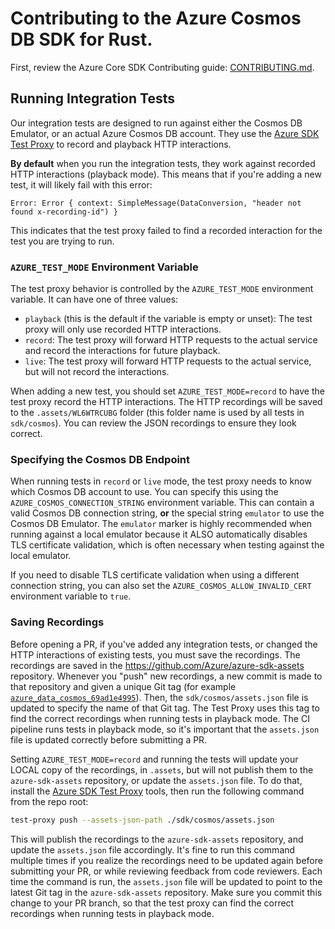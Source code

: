 <!-- cSpell:ignore WL6WTRCUBG -->

# Contributing to the Azure Cosmos DB SDK for Rust.

First, review the Azure Core SDK Contributing guide: [CONTRIBUTING.md](../../CONTRIBUTING.md).

## Running Integration Tests

Our integration tests are designed to run against either the Cosmos DB Emulator, or an actual Azure Cosmos DB account.
They use the [Azure SDK Test Proxy](https://github.com/Azure/azure-sdk-tools/blob/main/tools/test-proxy/Azure.Sdk.Tools.TestProxy/README.md) to record and playback HTTP interactions.

**By default** when you run the integration tests, they work against recorded HTTP interactions (playback mode).
This means that if you're adding a new test, it will likely fail with this error:

```
Error: Error { context: SimpleMessage(DataConversion, "header not found x-recording-id") }
```

This indicates that the test proxy failed to find a recorded interaction for the test you are trying to run.

### `AZURE_TEST_MODE` Environment Variable

The test proxy behavior is controlled by the `AZURE_TEST_MODE` environment variable.
It can have one of three values:

* `playback` (this is the default if the variable is empty or unset): The test proxy will only use recorded HTTP interactions.
* `record`: The test proxy will forward HTTP requests to the actual service and record the interactions for future playback.
* `live`: The test proxy will forward HTTP requests to the actual service, but will not record the interactions.

When adding a new test, you should set `AZURE_TEST_MODE=record` to have the test proxy record the HTTP interactions.
The HTTP recordings will be saved to the `.assets/WL6WTRCUBG` folder (this folder name is used by all tests in `sdk/cosmos`).
You can review the JSON recordings to ensure they look correct.

### Specifying the Cosmos DB Endpoint

When running tests in `record` or `live` mode, the test proxy needs to know which Cosmos DB account to use.
You can specify this using the `AZURE_COSMOS_CONNECTION_STRING` environment variable.
This can contain a valid Cosmos DB connection string, **or** the special string `emulator` to use the Cosmos DB Emulator.
The `emulator` marker is highly recommended when running against a local emulator because it ALSO automatically disables TLS certificate validation, which is often necessary when testing against the local emulator.

If you need to disable TLS certificate validation when using a different connection string, you can also set the `AZURE_COSMOS_ALLOW_INVALID_CERT` environment variable to `true`.

### Saving Recordings

Before opening a PR, if you've added any integration tests, or changed the HTTP interactions of existing tests, you must save the recordings.
The recordings are saved in the https://github.com/Azure/azure-sdk-assets repository.
Whenever you "push" new recordings, a new commit is made to that repository and given a unique Git tag (for example [`azure_data_cosmos_69ad1e4995`](https://github.com/Azure/azure-sdk-assets/commit/69ad1e49952a7dd831d80e19eebbbee3454f404a)).
Then, the `sdk/cosmos/assets.json` file is updated to specify the name of that Git tag.
The Test Proxy uses this tag to find the correct recordings when running tests in playback mode.
The CI pipeline runs tests in playback mode, so it's important that the `assets.json` file is updated correctly before submitting a PR.

Setting `AZURE_TEST_MODE=record` and running the tests will update your LOCAL copy of the recordings, in `.assets`, but will not publish them to the `azure-sdk-assets` repository, or update the `assets.json` file.
To do that, install the [Azure SDK Test Proxy](https://github.com/Azure/azure-sdk-tools/blob/main/tools/test-proxy/Azure.Sdk.Tools.TestProxy/README.md#installation) tools, then run the following command from the repo root:

```bash
test-proxy push --assets-json-path ./sdk/cosmos/assets.json
```

This will publish the recordings to the `azure-sdk-assets` repository, and update the `assets.json` file accordingly.
It's fine to run this command multiple times if you realize the recordings need to be updated again before submitting your PR, or while reviewing feedback from code reviewers.
Each time the command is run, the `assets.json` file will be updated to point to the latest Git tag in the `azure-sdk-assets` repository.
Make sure you commit this change to your PR branch, so that the test proxy can find the correct recordings when running tests in playback mode.
